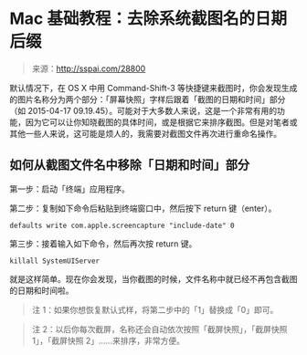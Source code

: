 # Mac 基础教程：去除系统截图名的日期后缀

> 来源：http://sspai.com/28800

默认情况下，在 OS X 中用 Command-Shift-3 等快捷键来截图时，你会发现生成的图片名称分为两个部分：「屏幕快照」字样后跟着「截图的日期和时间」部分（如 2015-04-17 09.19.45）。可能对于大多数人来说，这是一个非常有用的功能，因为它可以让你知晓截图的具体时间，或是根据它来排序截图。但是对笔者或其他一些人来说，这可能是烦人的，我需要对截图文件再次进行重命名操作。

## 如何从截图文件名中移除「日期和时间」部分

第一步：启动「终端」应用程序。

第二步：复制如下命令后粘贴到终端窗口中，然后按下 return 键（enter）。

```shell
defaults write com.apple.screencapture "include-date" 0
```

第三步：接着输入如下命令，然后再次按 return 键。

```shell
killall SystemUIServer
```

就是这样简单。现在你会发现，当你截图的时候，文件名称中就已经不再包含截图的日期和时间啦。

> 注 1：如果你想恢复默认式样，将第二步中的「1」替换成「0」即可。

> 注 2：以后你每次截屏，名称还会自动依次按照「截屏快照」，「截屏快照 1」，「截屏快照 2」……来排序，非常方便。
